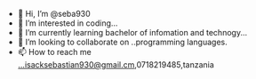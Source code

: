 - 👋 Hi, I’m @seba930
- 👀 I’m interested in coding...
- 🌱 I’m currently learning bachelor of infomation and technogy...
- 💞️ I’m looking to collaborate on ..programming languages.
- 📫 How to reach me ...isacksebastian930@gmail.cm,0718219485,tanzania

<!---
seba930/seba930 is a ✨ special ✨ repository because its `README.md` (this file) appears on your GitHub profile.
You can click the Preview link to take a look at your changes.
--->
